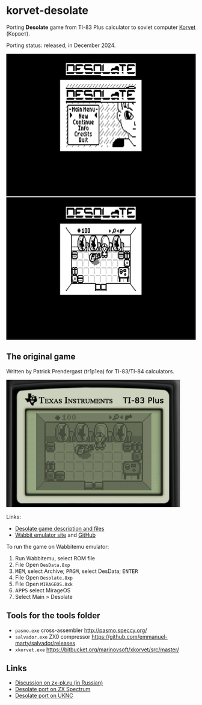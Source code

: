 # korvet-desolate
Porting **Desolate** game from TI-83 Plus calculator to soviet computer [Korvet](https://en.wikipedia.org/wiki/Corvette_(computer)) (Корвет).

Porting status: released, in December 2024.

![](screenshot/port-menu.png) ![](screenshot/port-room1.png)


## The original game

Written by Patrick Prendergast (tr1p1ea) for TI-83/TI-84 calculators.

![](screenshot/original-room1.png)

Links:
 - [Desolate game description and files](https://www.ticalc.org/archives/files/fileinfo/348/34879.html)
 - [Wabbit emulator site](http://wabbitemu.org/) and [GitHub](https://github.com/sputt/wabbitemu)

To run the game on Wabbitemu emulator:
 1. Run Wabbitemu, select ROM file
 2. File Open `DesData.8xp`
 3. <kbd>MEM</kbd>, select Archive; <kbd>PRGM</kbd>, select DesData; <kbd>ENTER</kbd>
 4. File Open `Desolate.8xp`
 5. File Open `MIRAGEOS.8xk`
 6. <kbd>APPS</kbd> select MirageOS
 7. Select Main > Desolate


## Tools for the tools folder

 - `pasmo.exe` cross-assembler
   http://pasmo.speccy.org/
 - `salvador.exe` ZX0 compressor
   https://github.com/emmanuel-marty/salvador/releases
 - `xkorvet.exe` https://bitbucket.org/marinovsoft/xkorvet/src/master/


## Links

 - [Discussion on zx-pk.ru (in Russian)](https://zx-pk.ru/threads/36044-portirovanie-igry-desolate-na-korvet.html)
 - [Desolate port on ZX Spectrum](https://github.com/nzeemin/spectrum-desolate)
 - [Desolate port on UKNC](https://github.com/nzeemin/uknc-desolate)

